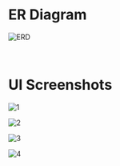 <h1> ER Diagram </h1>

![ERD](https://github.com/Kalyanapugopi8/UI-5/assets/135269892/714fe416-e09c-4664-ace7-48338b9c34b7)

<br>
<h1> UI Screenshots </h1>

![1](https://github.com/Kalyanapugopi8/UI-5/assets/135269892/fffa3877-c191-484b-be6f-c50ce5a4fdd2)

![2](https://github.com/Kalyanapugopi8/UI-5/assets/135269892/520a2d9f-db3d-4b2a-a2e4-e9d8c857afc1)

![3](https://github.com/Kalyanapugopi8/UI-5/assets/135269892/f4909ebc-80f4-4288-a8ee-98a8aa519207)

![4](https://github.com/Kalyanapugopi8/UI-5/assets/135269892/f5da7c74-e3aa-44cd-ad11-17ab1226c8ab)
